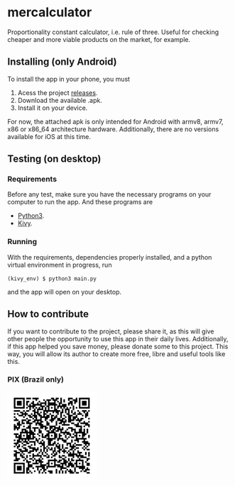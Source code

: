 # mercalculator

Proportionality constant calculator, i.e. rule of three. Useful for checking cheaper and more viable products on the market, for example.

Installing (only Android)
---

To install the app in your phone, you must

1. Acess the project [releases](https://github.com/gabrielproencaalves/mercalculator/releases).
1. Download the available .apk.
1. Install it on your device.

For now, the attached apk is only intended for Android with armv8, armv7, x86 or x86_64 architecture hardware. Additionally, there are no versions available for iOS at this time.

Testing (on desktop)
---

### Requirements

Before any test, make sure you have the necessary programs on your computer to run the app. And these programs are

- [Python3](https://python.org/).
- [Kivy](https://kivy.org/doc/stable/gettingstarted/installation.html#using-pip).

### Running

With the requirements, dependencies properly installed, and a python virtual environment in progress, run

```
(kivy_env) $ python3 main.py
```

and the app will open on your desktop.

How to contribute
---

If you want to contribute to the project, please share it, as this will give other people the opportunity to use this app in their daily lives. Additionally, if this app helped you save money, please donate some to this project. This way, you will allow its author to create more free, libre and useful tools like this.

### PIX (Brazil only)

<img src="./.github/pix.png" alt="My Pix QRCODE" width="200">
